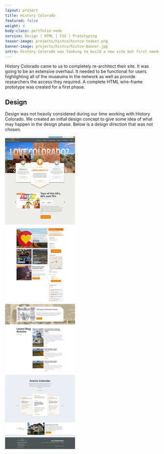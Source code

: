 ```yaml
---
layout: project
title: History Colorado
featured: false 
weight: 4
body-class: portfolio-node
service: Design | HTML | CSS | Prototyping
teaser-image: projects/histco/histco-teaser.png
banner-image: projects/histco/histco-banner.jpg
intro: History Colorado was looking to build a new site but first needed buy-in and funding. While at NEWMEDIA we created a click through responsive prototype that helped give them the ability to acquire funds from donors and buy-in from management.
---
```


History Colorado came to us to completely re-architect their site. It was going to be an extensive overhaul. It needed to be functional for users highlighting all of the museums in the network as well as provide researchers the access they required. A complete HTML wire-frame prototype was created for a first phase. 

## Design 

Design was not heavily considered during our time working with History Colorado. We created an initial design concept to give some idea of what may happen in the design phase. Below is a design direction that was not chosen.

<div class="row img-section">
	<img src="/assets/img/projects/histco/histco.jpg" alt="">
</div>